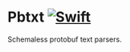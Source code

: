 # Pbtxt [![Swift](https://img.shields.io/badge/swift-5.1-orange.svg?style=flat)](#) 

Schemaless protobuf text parsers.
